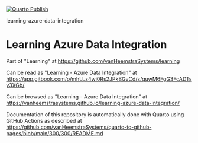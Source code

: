 [![Quarto Publish](https://github.com/vanHeemstraSystems/learning-azure-data-integration/actions/workflows/publish.yml/badge.svg)](https://github.com/vanHeemstraSystems/learning-azure-data-integration/actions/workflows/publish.yml)

learning-azure-data-integration
# Learning Azure Data Integration

Part of "Learning" at https://github.com/vanHeemstraSystems/learning

Can be read as "Learning - Azure Data Integration" at https://app.gitbook.com/o/mhLLz4wi0Rs2JPkBGvCd/s/quwM6FgG3FcADTsy3XGb/

Can be browsed as "Learning - Azure Data Integration" at https://vanheemstrasystems.github.io/learning-azure-data-integration/

Documentation of this repository is automatically done with Quarto using GitHub Actions as described at https://github.com/vanHeemstraSystems/quarto-to-github-pages/blob/main/300/300/README.md
